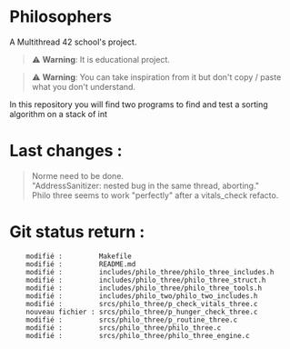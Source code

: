 # Philosophers
A Multithread 42 school's project. 

> :warning: **Warning**: It is educational project.

> :warning: **Warning**: You can take inspiration from it but don't copy / paste what you don't understand.

In this repository you will find two programs to find and test a sorting algorithm on a stack of int

# Last changes :
> Norme need to be done.  
> "AddressSanitizer: nested bug in the same thread, aborting."  
> Philo three seems to work "perfectly" after a vitals_check refacto.  

# Git status return :

        modifié :         Makefile
        modifié :         README.md
        modifié :         includes/philo_three/philo_three_includes.h
        modifié :         includes/philo_three/philo_three_struct.h
        modifié :         includes/philo_three/philo_three_tools.h
        modifié :         includes/philo_two/philo_two_includes.h
        modifié :         srcs/philo_three/p_check_vitals_three.c
        nouveau fichier : srcs/philo_three/p_hunger_check_three.c
        modifié :         srcs/philo_three/p_routine_three.c
        modifié :         srcs/philo_three/philo_three.c
        modifié :         srcs/philo_three/philo_three_engine.c
